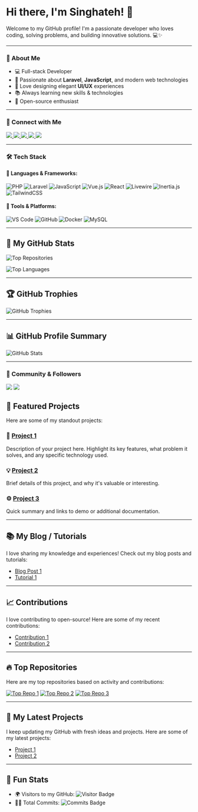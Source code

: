 # Hi there, I'm **Singhateh**! 👋

Welcome to my GitHub profile! I'm a passionate developer who loves coding, solving problems, and building innovative solutions. 💻✨

---

### 🌟 About Me
- 💻 Full-stack Developer
- 🔧 Passionate about **Laravel**, **JavaScript**, and modern web technologies
- 🎨 Love designing elegant **UI/UX** experiences
- 📚 Always learning new skills & technologies
- 🚀 Open-source enthusiast

----

### 📢 Connect with Me
<p align="left">
  <a href="https://www.linkedin.com/in/singhateh">
    <img src="https://img.shields.io/badge/LinkedIn-0A66C2?style=for-the-badge&logo=linkedin&logoColor=white&logoWidth=30" />
  </a>
  <a href="https://twitter.com/singhateh1990">
    <img src="https://img.shields.io/badge/Twitter-1DA1F2?style=for-the-badge&logo=twitter&logoColor=white&logoWidth=30" />
  </a>
  <a href="mailto:3939919@gmail.com">
    <img src="https://img.shields.io/badge/Gmail-D14836?style=for-the-badge&logo=gmail&logoColor=white&logoWidth=30" />
  </a>
  <a href="https://www.facebook.com/singhateh">
    <img src="https://img.shields.io/badge/Facebook-1877F2?style=for-the-badge&logo=facebook&logoColor=white&logoWidth=30" />
  </a>
  <a href="https://www.youtube.com/singhatehalagie">
    <img src="https://img.shields.io/badge/YouTube-FF0000?style=for-the-badge&logo=youtube&logoColor=white&logoWidth=30" />
  </a>
</p>

----

### 🛠️ Tech Stack

#### 🔹 Languages & Frameworks:
  ![PHP](https://img.shields.io/badge/PHP-777BB4?style=for-the-badge&logo=php&logoColor=white&logoWidth=30)
  ![Laravel](https://img.shields.io/badge/Laravel-FF2D20?style=for-the-badge&logo=laravel&logoColor=white&logoWidth=30)
  ![JavaScript](https://img.shields.io/badge/JavaScript-F7DF1E?style=for-the-badge&logo=javascript&logoColor=black&logoWidth=30)
  ![Vue.js](https://img.shields.io/badge/Vue.js-4FC08D?style=for-the-badge&logo=vue.js&logoColor=white&logoWidth=30)
  ![React](https://img.shields.io/badge/React-61DAFB?style=for-the-badge&logo=react&logoColor=black&logoWidth=30)
  ![Livewire](https://img.shields.io/badge/Livewire-4D4D4D?style=for-the-badge&logo=livewire&logoColor=white&logoWidth=30)
  ![Inertia.js](https://img.shields.io/badge/Inertia.js-FF2D20?style=for-the-badge&logo=inertia&logoColor=white&logoWidth=30)
  ![TailwindCSS](https://img.shields.io/badge/TailwindCSS-38B2AC?style=for-the-badge&logo=tailwind-css&logoColor=white&logoWidth=30)


#### 🔹 Tools & Platforms:
  ![VS Code](https://img.shields.io/badge/VS%20Code-007ACC?style=for-the-badge&logo=visual-studio-code&logoColor=white&logoWidth=30)
  ![GitHub](https://img.shields.io/badge/GitHub-181717?style=for-the-badge&logo=github&logoColor=white&logoWidth=30)
  ![Docker](https://img.shields.io/badge/Docker-2496ED?style=for-the-badge&logo=docker&logoColor=white&logoWidth=30)
  ![MySQL](https://img.shields.io/badge/MySQL-4479A1?style=for-the-badge&logo=mysql&logoColor=white&logoWidth=30)

----

## 🌟 My GitHub Stats

![Top Repositories](https://github-readme-stats-sigma-five.vercel.app/api?username=singhateh&show_icons=true&theme=radical&hide_border=true)

![Top Languages](https://github-readme-stats-sigma-five.vercel.app/api/top-langs/?username=singhateh&layout=compact&theme=radical&hide_border=true)

---

## 🏆 GitHub Trophies

![GitHub Trophies](https://github-profile-trophy.vercel.app/?username=singhateh&theme=radical&no-frame=true&margin-w=15)

---

## 📊 GitHub Profile Summary

![GitHub Stats](https://github-profile-summary-cards.vercel.app/api/cards/profile-details?username=singhateh&theme=radical)


----

### 📢 Community & Followers
<p align="left">
  <img src="https://img.shields.io/github/followers/singhateh?style=for-the-badge&color=blue&logo=github&logoWidth=20" />
  <img src="https://img.shields.io/github/stars/singhateh?style=for-the-badge&color=yellow&logo=github&logoWidth=20" />
</p>

## 🌟 Featured Projects

Here are some of my standout projects:

### 🚀 [**Project 1**](https://github.com/singhateh/project1)  
Description of your project here. Highlight its key features, what problem it solves, and any specific technology used.

### 💡 [**Project 2**](https://github.com/singhateh/project2)  
Brief details of this project, and why it's valuable or interesting.

### ⚙️ [**Project 3**](https://github.com/singhateh/project3)  
Quick summary and links to demo or additional documentation.

---

## 📚 My Blog / Tutorials

I love sharing my knowledge and experiences! Check out my blog posts and tutorials:

- [Blog Post 1](https://medium.com/@singhateh/post-1)  
- [Tutorial 1](https://dev.to/singhateh/tutorial-1)

---

## 📈 Contributions

I love contributing to open-source! Here are some of my recent contributions:

- [Contribution 1](https://github.com/singhateh/contribution1)
- [Contribution 2](https://github.com/singhateh/contribution2)

---

## 🔥 Top Repositories

Here are my top repositories based on activity and contributions:

[![Top Repo 1](https://github-readme-stats.vercel.app/api/pin/?username=singhateh/Laravel-Library-Management-system&theme=radical)](https://github.com/singhateh/Laravel-Library-Management-system)
[![Top Repo 2](https://github-readme-stats.vercel.app/api/pin/?username=singhateh&repo=repo2&theme=radical)](https://github.com/singhateh/repo2)
[![Top Repo 3](https://github-readme-stats.vercel.app/api/pin/?username=singhateh&repo=repo3&theme=radical)](https://github.com/singhateh/repo3)

---

## 📅 My Latest Projects

I keep updating my GitHub with fresh ideas and projects. Here are some of my latest projects:

- [Project 1](https://github.com/singhateh/project1)
- [Project 2](https://github.com/singhateh/project2)

---

## 🎯 Fun Stats

- 🌍 Visitors to my GitHub: ![Visitor Badge](https://visitor-badge.glitch.me/badge?page_id=singhateh.singhateh)
- 👨‍💻 Total Commits: ![Commits Badge](https://img.shields.io/github/commit-activity/m/singhateh?style=for-the-badge)

